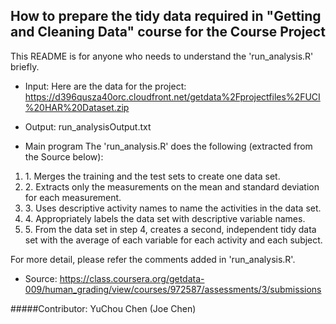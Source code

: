 ## How to prepare the tidy data required in "Getting and Cleaning Data" course for the Course Project
This README is for anyone who needs to understand the 'run_analysis.R' briefly.

* Input: 
Here are the data for the project: 
https://d396qusza40orc.cloudfront.net/getdata%2Fprojectfiles%2FUCI%20HAR%20Dataset.zip

* Output:
run_analysisOutput.txt

* Main program
The 'run_analysis.R' does the following (extracted from the Source below):
<ol>
<li>1. Merges the training and the test sets to create one data set.</li>
<li>2. Extracts only the measurements on the mean and standard deviation for each measurement.</li>
<li>3. Uses descriptive activity names to name the activities in the data set.</li>
<li>4. Appropriately labels the data set with descriptive variable names.</li>
<li>5. From the data set in step 4, creates a second, independent tidy data set with the average of each variable for each activity and each subject.</li>
</ol>

For more detail, please refer the comments added in 'run_analysis.R'.

* Source: 
https://class.coursera.org/getdata-009/human_grading/view/courses/972587/assessments/3/submissions

#####Contributor:
YuChou Chen (Joe Chen)
